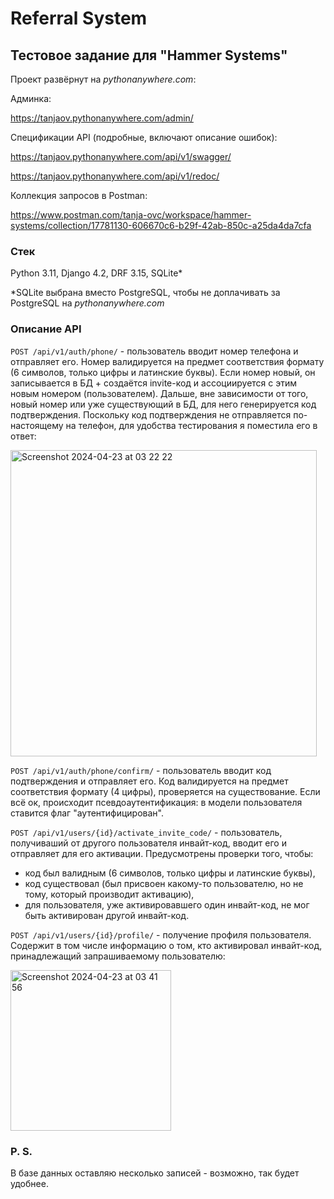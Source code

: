# Referral System
## Тестовое задание для "Hammer Systems"

Проект развёрнут на _pythonanywhere.com_:

Админка:

https://tanjaov.pythonanywhere.com/admin/

Cпецификации API (подробные, включают описание ошибок):

https://tanjaov.pythonanywhere.com/api/v1/swagger/

https://tanjaov.pythonanywhere.com/api/v1/redoc/

Коллекция запросов в Postman:

https://www.postman.com/tanja-ovc/workspace/hammer-systems/collection/17781130-606670c6-b29f-42ab-850c-a25da4da7cfa

### Стек

Python 3.11, Django 4.2, DRF 3.15, SQLite*

*SQLite выбрана вместо PostgreSQL, чтобы не доплачивать за PostgreSQL на _pythonanywhere.com_

### Описание API

```POST /api/v1/auth/phone/``` - пользователь вводит номер телефона и отправляет его. Номер валидируется на предмет соответствия формату (6 символов, только цифры и латинские буквы). Если номер новый, он записывается в БД + создаётся invite-код и ассоциируется с этим новым номером (пользователем). Дальше, вне зависимости от того, новый номер или уже существующий в БД, для него генерируется код подтверждения. Поскольку код подтверждения не отправляется по-настоящему на телефон, для удобства тестирования я поместила его в ответ:

<img width="490" alt="Screenshot 2024-04-23 at 03 22 22" src="https://github.com/tanja-ovc/referral-system/assets/85249138/7b3eb82b-76dd-4f27-95ba-4f56543623f9">

```POST /api/v1/auth/phone/confirm/``` - пользователь вводит код подтверждения и отправляет его. Код валидируется на предмет соответствия формату (4 цифры), проверяется на существование. Если всё ок, происходит псевдоаутентификация: в модели пользователя ставится флаг "аутентифицирован".

```POST /api/v1/users/{id}/activate_invite_code/``` - пользователь, получиваший от другого пользователя инвайт-код, вводит его и отправляет для его активации.
Предусмотрены проверки того, чтобы:
- код был валидным (6 символов, только цифры и латинские буквы),
- код существовал (был присвоен какому-то пользователю, но не тому, который производит активацию),
- для пользователя, уже активировавшего один инвайт-код, не мог быть активирован другой инвайт-код.

```POST /api/v1/users/{id}/profile/``` - получение профиля пользователя. Содержит в том числе информацию о том, кто активировал инвайт-код, принадлежащий запрашиваемому пользователю:

<img width="257" alt="Screenshot 2024-04-23 at 03 41 56" src="https://github.com/tanja-ovc/referral-system/assets/85249138/ace012b6-1430-484a-93e9-b82f9ecdc396">

### P. S.

В базе данных оставляю несколько записей - возможно, так будет удобнее.
